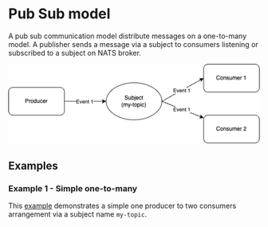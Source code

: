 # Pub Sub model

A pub sub communication model distribute messages on a one-to-many model. A publisher sends a message via a subject to consumers listening or subscribed to a subject on NATS broker.

![Pub Sub Model](../assets/img/pub-sub.png)

## Examples

### Example 1 - Simple one-to-many

This [example](./ex1/main.go) demonstrates a simple one producer to two consumers arrangement via a subject name `my-topic`.